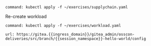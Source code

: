 
```terminal:execute
command: kubectl apply -f ~/exercises/supplychain.yaml
```

Re-create workload
```terminal:execute
command: kubectl apply -f ~/exercises/workload.yaml
```

```dashboard:open-url
url: https://gitea.{{ingress_domain}}/gitea_admin/osscon-deliveries/src/branch/{{session_namespace}}-hello-world/config
```
